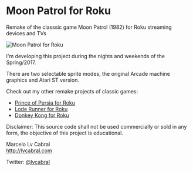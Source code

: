 # Moon Patrol for Roku
Remake of the classsic game Moon Patrol (1982) for Roku streaming devices and TVs

![Moon Patrol for Roku](http://lvcabral.com/images/MP/MoonPatrolIcon.png)

I'm developing this project during the nights and weekends of the Spring/2017.

There are two selectable sprite modes, the original Arcade machine graphics and  Atari ST version.

Check out my other remake projects of classic games:
* [Prince of Persia for Roku](https://github.com/lvcabral/Prince-of-Persia-Roku)
* [Lode Runner for Roku](https://github.com/lvcabral/Lode-Runner-Roku)
* [Donkey Kong for Roku](https://github.com/lvcabral/Donkey-Kong-Roku)

Disclaimer: This source code shall not be used commercially or sold in any form, the objective of this project is educational.

Marcelo Lv Cabral<br/>
http://lvcabral.com <br/>

Twitter: [@lvcabral](https://twitter.com/lvcabral)
